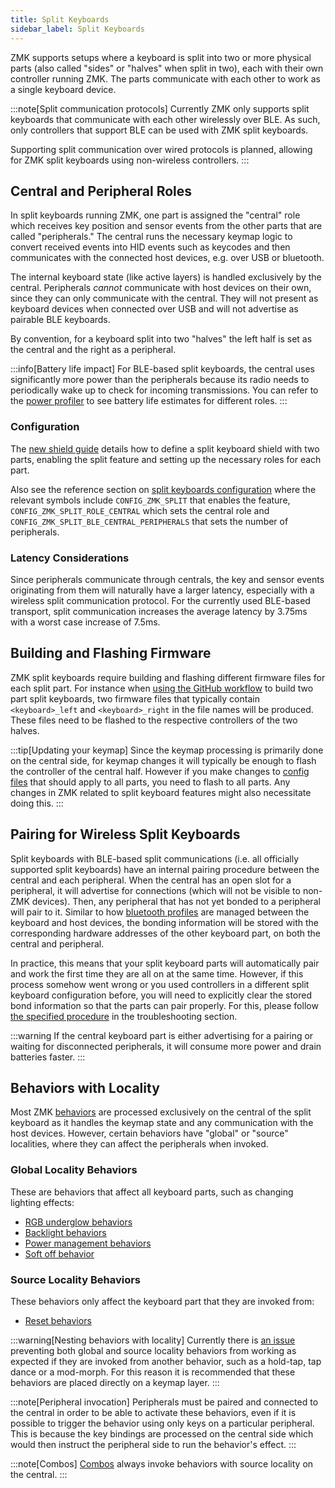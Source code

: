 ```yaml
---
title: Split Keyboards
sidebar_label: Split Keyboards
---
```


ZMK supports setups where a keyboard is split into two or more physical parts (also called "sides" or "halves" when split in two), each with their own controller running ZMK. The parts communicate with each other to work as a single keyboard device.

:::note[Split communication protocols]
Currently ZMK only supports split keyboards that communicate with each other wirelessly over BLE.
As such, only controllers that support BLE can be used with ZMK split keyboards.

Supporting split communication over wired protocols is planned, allowing for ZMK split keyboards using non-wireless controllers.
:::

## Central and Peripheral Roles

In split keyboards running ZMK, one part is assigned the "central" role which receives key position and sensor events from the other parts that are called "peripherals."
The central runs the necessary keymap logic to convert received events into HID events such as keycodes and then communicates with the connected host devices, e.g. over USB or bluetooth.

The internal keyboard state (like active layers) is handled exclusively by the central.
Peripherals _cannot_ communicate with host devices on their own, since they can only communicate with the central.
They will not present as keyboard devices when connected over USB and will not advertise as pairable BLE keyboards.

By convention, for a keyboard split into two "halves" the left half is set as the central and the right as a peripheral.

:::info[Battery life impact]
For BLE-based split keyboards, the central uses significantly more power than the peripherals because its radio needs to periodically wake up to check for incoming transmissions.
You can refer to the [power profiler](/power-profiler) to see battery life estimates for different roles.
:::

### Configuration

The [new shield guide](../development/hardware-integration/new-shield.mdx) details how to define a split keyboard shield with two parts, enabling the split feature and setting up the necessary roles for each part.

Also see the reference section on [split keyboards configuration](../config/system.md#split-keyboards) where the relevant symbols include `CONFIG_ZMK_SPLIT` that enables the feature, `CONFIG_ZMK_SPLIT_ROLE_CENTRAL` which sets the central role and `CONFIG_ZMK_SPLIT_BLE_CENTRAL_PERIPHERALS` that sets the number of peripherals.

### Latency Considerations

Since peripherals communicate through centrals, the key and sensor events originating from them will naturally have a larger latency, especially with a wireless split communication protocol.
For the currently used BLE-based transport, split communication increases the average latency by 3.75ms with a worst case increase of 7.5ms.

## Building and Flashing Firmware

ZMK split keyboards require building and flashing different firmware files for each split part.
For instance when [using the GitHub workflow](../user-setup.mdx) to build two part split keyboards, two firmware files that typically contain `<keyboard>_left` and `<keyboard>_right` in the file names will be produced.
These files need to be flashed to the respective controllers of the two halves.

:::tip[Updating your keymap]
Since the keymap processing is primarily done on the central side, for keymap changes it will typically be enough to flash the controller of the central half.
However if you make changes to [config files](../config/index.md) that should apply to all parts, you need to flash to all parts.
Any changes in ZMK related to split keyboard features might also necessitate doing this.
:::

## Pairing for Wireless Split Keyboards

Split keyboards with BLE-based split communications (i.e. all officially supported split keyboards) have an internal pairing procedure between the central and each peripheral.
When the central has an open slot for a peripheral, it will advertise for connections (which will not be visible to non-ZMK devices).
Then, any peripheral that has not yet bonded to a peripheral will pair to it.
Similar to how [bluetooth profiles](bluetooth.md) are managed between the keyboard and host devices, the bonding information will be stored with the corresponding hardware addresses of the other keyboard part, on both the central and peripheral.

In practice, this means that your split keyboard parts will automatically pair and work the first time they are all on at the same time.
However, if this process somehow went wrong or you used controllers in a different split keyboard configuration before, you will need to explicitly clear the stored bond information so that the parts can pair properly.
For this, please follow [the specified procedure](../troubleshooting/connection-issues.mdx#split-keyboard-halves-unable-to-pair) in the troubleshooting section.

:::warning
If the central keyboard part is either advertising for a pairing or waiting for disconnected peripherals, it will consume more power and drain batteries faster.
:::

## Behaviors with Locality

Most ZMK [behaviors](../keymaps/behaviors/index.mdx) are processed exclusively on the central of the split keyboard as it handles the keymap state and any communication with the host devices.
However, certain behaviors have "global" or "source" localities, where they can affect the peripherals when invoked.

### Global Locality Behaviors

These are behaviors that affect all keyboard parts, such as changing lighting effects:

- [RGB underglow behaviors](../keymaps/behaviors/underglow.md)
- [Backlight behaviors](../keymaps/behaviors/backlight.md)
- [Power management behaviors](../keymaps/behaviors/power.md)
- [Soft off behavior](../keymaps/behaviors/soft-off.md)

### Source Locality Behaviors

These behaviors only affect the keyboard part that they are invoked from:

- [Reset behaviors](../keymaps/behaviors/reset.md)

:::warning[Nesting behaviors with locality]
Currently there is [an issue](https://github.com/zmkfirmware/zmk/issues/1494) preventing both global and source locality behaviors from working as expected if they are invoked from another behavior, such as a hold-tap, tap dance or a mod-morph.
For this reason it is recommended that these behaviors are placed directly on a keymap layer.
:::

:::note[Peripheral invocation]
Peripherals must be paired and connected to the central in order to be able to activate these behaviors, even if it is possible to trigger the behavior using only keys on a particular peripheral.
This is because the key bindings are processed on the central side which would then instruct the peripheral side to run the behavior's effect.
:::

:::note[Combos]
[Combos](../keymaps/combos.md) always invoke behaviors with source locality on the central.
:::
